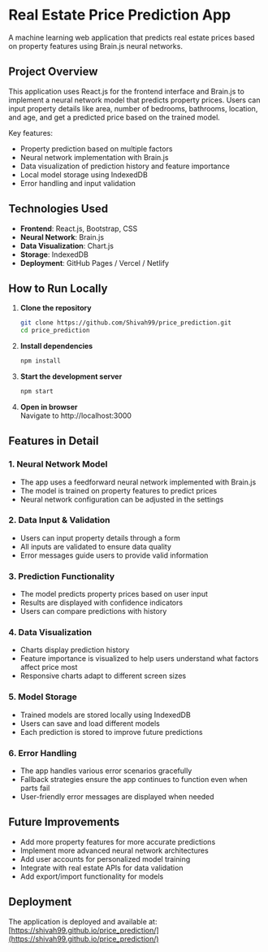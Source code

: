 # Real Estate Price Prediction App

A machine learning web application that predicts real estate prices based on property features using Brain.js neural networks.

## Project Overview

This application uses React.js for the frontend interface and Brain.js to implement a neural network model that predicts property prices. Users can input property details like area, number of bedrooms, bathrooms, location, and age, and get a predicted price based on the trained model.

Key features:
- Property prediction based on multiple factors
- Neural network implementation with Brain.js
- Data visualization of prediction history and feature importance
- Local model storage using IndexedDB
- Error handling and input validation

## Technologies Used

- **Frontend**: React.js, Bootstrap, CSS
- **Neural Network**: Brain.js
- **Data Visualization**: Chart.js
- **Storage**: IndexedDB
- **Deployment**: GitHub Pages / Vercel / Netlify

## How to Run Locally

1. **Clone the repository**
   ```bash
   git clone https://github.com/Shivah99/price_prediction.git
   cd price_prediction
   ```

2. **Install dependencies**
   ```bash
   npm install
   ```

3. **Start the development server**
   ```bash
   npm start
   ```

4. **Open in browser**  
   Navigate to http://localhost:3000

## Features in Detail

### 1. Neural Network Model
- The app uses a feedforward neural network implemented with Brain.js
- The model is trained on property features to predict prices
- Neural network configuration can be adjusted in the settings

### 2. Data Input & Validation
- Users can input property details through a form
- All inputs are validated to ensure data quality
- Error messages guide users to provide valid information

### 3. Prediction Functionality
- The model predicts property prices based on user input
- Results are displayed with confidence indicators
- Users can compare predictions with history

### 4. Data Visualization
- Charts display prediction history
- Feature importance is visualized to help users understand what factors affect price most
- Responsive charts adapt to different screen sizes

### 5. Model Storage
- Trained models are stored locally using IndexedDB
- Users can save and load different models
- Each prediction is stored to improve future predictions

### 6. Error Handling
- The app handles various error scenarios gracefully
- Fallback strategies ensure the app continues to function even when parts fail
- User-friendly error messages are displayed when needed

## Future Improvements

- Add more property features for more accurate predictions
- Implement more advanced neural network architectures
- Add user accounts for personalized model training
- Integrate with real estate APIs for data validation
- Add export/import functionality for models

## Deployment

The application is deployed and available at: [https://shivah99.github.io/price_prediction/](https://shivah99.github.io/price_prediction/)
